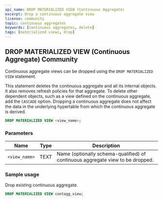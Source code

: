 ```yaml
---
api_name: DROP MATERIALIZED VIEW (Continuous Aggregate)
excerpt: Drop a continuous aggregate view
license: community
topic: continuous aggregates
keywords: [continuous aggregates, delete]
tags: [materialized views, drop]
---
```


## DROP MATERIALIZED VIEW (Continuous Aggregate) <tag type="community">Community</tag> 
Continuous aggregate views can be dropped using the `DROP MATERIALIZED VIEW` statement.

This statement deletes the continuous aggregate and all its internal
objects. It also removes refresh policies for that
aggregate. To delete other dependent objects, such as a view
defined on the continuous aggregate, add the `CASCADE`
option. Dropping a continuous aggregate does not affect the data in
the underlying hypertable from which the continuous aggregate is
derived.

``` sql
DROP MATERIALIZED VIEW <view_name>;
```
### Parameters
|Name|Type|Description|
|---|---|---|
|`<view_name>`|TEXT|Name (optionally schema-qualified) of continuous aggregate view to be dropped.|

### Sample usage 
Drop existing continuous aggregate.

```sql
DROP MATERIALIZED VIEW contagg_view;
```
